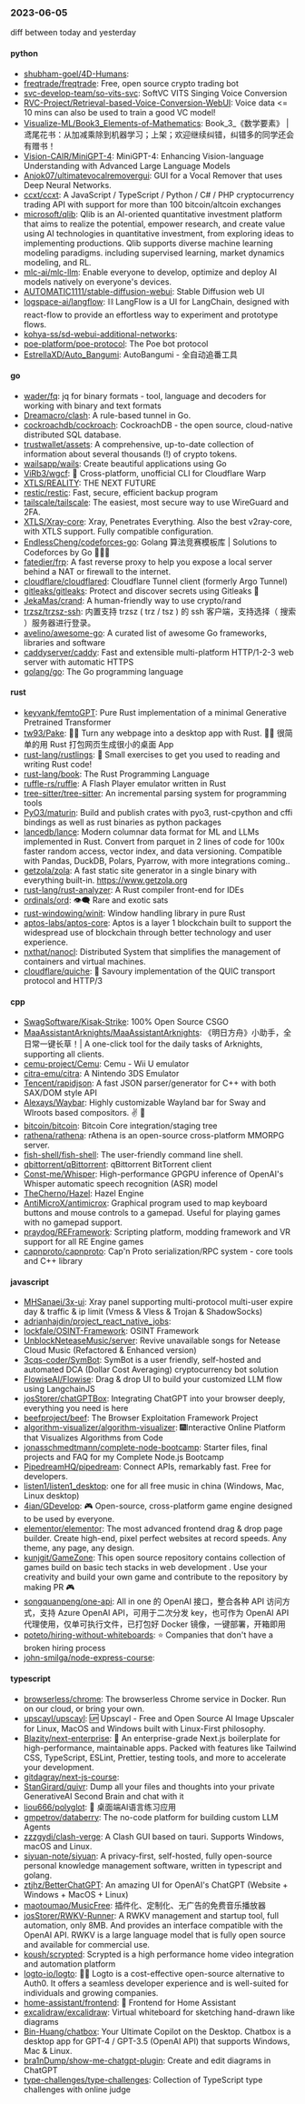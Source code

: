 ### 2023-06-05
diff between today and yesterday

#### python
* [shubham-goel/4D-Humans](https://github.com/shubham-goel/4D-Humans): 
* [freqtrade/freqtrade](https://github.com/freqtrade/freqtrade): Free, open source crypto trading bot
* [svc-develop-team/so-vits-svc](https://github.com/svc-develop-team/so-vits-svc): SoftVC VITS Singing Voice Conversion
* [RVC-Project/Retrieval-based-Voice-Conversion-WebUI](https://github.com/RVC-Project/Retrieval-based-Voice-Conversion-WebUI): Voice data <= 10 mins can also be used to train a good VC model!
* [Visualize-ML/Book3_Elements-of-Mathematics](https://github.com/Visualize-ML/Book3_Elements-of-Mathematics): Book_3_《数学要素》 | 鸢尾花书：从加减乘除到机器学习；上架；欢迎继续纠错，纠错多的同学还会有赠书！
* [Vision-CAIR/MiniGPT-4](https://github.com/Vision-CAIR/MiniGPT-4): MiniGPT-4: Enhancing Vision-language Understanding with Advanced Large Language Models
* [Anjok07/ultimatevocalremovergui](https://github.com/Anjok07/ultimatevocalremovergui): GUI for a Vocal Remover that uses Deep Neural Networks.
* [ccxt/ccxt](https://github.com/ccxt/ccxt): A JavaScript / TypeScript / Python / C# / PHP cryptocurrency trading API with support for more than 100 bitcoin/altcoin exchanges
* [microsoft/qlib](https://github.com/microsoft/qlib): Qlib is an AI-oriented quantitative investment platform that aims to realize the potential, empower research, and create value using AI technologies in quantitative investment, from exploring ideas to implementing productions. Qlib supports diverse machine learning modeling paradigms. including supervised learning, market dynamics modeling, and RL.
* [mlc-ai/mlc-llm](https://github.com/mlc-ai/mlc-llm): Enable everyone to develop, optimize and deploy AI models natively on everyone's devices.
* [AUTOMATIC1111/stable-diffusion-webui](https://github.com/AUTOMATIC1111/stable-diffusion-webui): Stable Diffusion web UI
* [logspace-ai/langflow](https://github.com/logspace-ai/langflow): ⛓️ LangFlow is a UI for LangChain, designed with react-flow to provide an effortless way to experiment and prototype flows.
* [kohya-ss/sd-webui-additional-networks](https://github.com/kohya-ss/sd-webui-additional-networks): 
* [poe-platform/poe-protocol](https://github.com/poe-platform/poe-protocol): The Poe bot protocol
* [EstrellaXD/Auto_Bangumi](https://github.com/EstrellaXD/Auto_Bangumi): AutoBangumi - 全自动追番工具

#### go
* [wader/fq](https://github.com/wader/fq): jq for binary formats - tool, language and decoders for working with binary and text formats
* [Dreamacro/clash](https://github.com/Dreamacro/clash): A rule-based tunnel in Go.
* [cockroachdb/cockroach](https://github.com/cockroachdb/cockroach): CockroachDB - the open source, cloud-native distributed SQL database.
* [trustwallet/assets](https://github.com/trustwallet/assets): A comprehensive, up-to-date collection of information about several thousands (!) of crypto tokens.
* [wailsapp/wails](https://github.com/wailsapp/wails): Create beautiful applications using Go
* [ViRb3/wgcf](https://github.com/ViRb3/wgcf): 🚤 Cross-platform, unofficial CLI for Cloudflare Warp
* [XTLS/REALITY](https://github.com/XTLS/REALITY): THE NEXT FUTURE
* [restic/restic](https://github.com/restic/restic): Fast, secure, efficient backup program
* [tailscale/tailscale](https://github.com/tailscale/tailscale): The easiest, most secure way to use WireGuard and 2FA.
* [XTLS/Xray-core](https://github.com/XTLS/Xray-core): Xray, Penetrates Everything. Also the best v2ray-core, with XTLS support. Fully compatible configuration.
* [EndlessCheng/codeforces-go](https://github.com/EndlessCheng/codeforces-go): Golang 算法竞赛模板库 | Solutions to Codeforces by Go 💭💡🎈
* [fatedier/frp](https://github.com/fatedier/frp): A fast reverse proxy to help you expose a local server behind a NAT or firewall to the internet.
* [cloudflare/cloudflared](https://github.com/cloudflare/cloudflared): Cloudflare Tunnel client (formerly Argo Tunnel)
* [gitleaks/gitleaks](https://github.com/gitleaks/gitleaks): Protect and discover secrets using Gitleaks 🔑
* [JekaMas/crand](https://github.com/JekaMas/crand): A human-friendly way to use crypto/rand
* [trzsz/trzsz-ssh](https://github.com/trzsz/trzsz-ssh): 内置支持 trzsz ( trz / tsz ) 的 ssh 客户端，支持选择（ 搜索 ）服务器进行登录。
* [avelino/awesome-go](https://github.com/avelino/awesome-go): A curated list of awesome Go frameworks, libraries and software
* [caddyserver/caddy](https://github.com/caddyserver/caddy): Fast and extensible multi-platform HTTP/1-2-3 web server with automatic HTTPS
* [golang/go](https://github.com/golang/go): The Go programming language

#### rust
* [keyvank/femtoGPT](https://github.com/keyvank/femtoGPT): Pure Rust implementation of a minimal Generative Pretrained Transformer
* [tw93/Pake](https://github.com/tw93/Pake): 🤱🏻 Turn any webpage into a desktop app with Rust. 🤱🏻 很简单的用 Rust 打包网页生成很小的桌面 App
* [rust-lang/rustlings](https://github.com/rust-lang/rustlings): 🦀 Small exercises to get you used to reading and writing Rust code!
* [rust-lang/book](https://github.com/rust-lang/book): The Rust Programming Language
* [ruffle-rs/ruffle](https://github.com/ruffle-rs/ruffle): A Flash Player emulator written in Rust
* [tree-sitter/tree-sitter](https://github.com/tree-sitter/tree-sitter): An incremental parsing system for programming tools
* [PyO3/maturin](https://github.com/PyO3/maturin): Build and publish crates with pyo3, rust-cpython and cffi bindings as well as rust binaries as python packages
* [lancedb/lance](https://github.com/lancedb/lance): Modern columnar data format for ML and LLMs implemented in Rust. Convert from parquet in 2 lines of code for 100x faster random access, vector index, and data versioning. Compatible with Pandas, DuckDB, Polars, Pyarrow, with more integrations coming..
* [getzola/zola](https://github.com/getzola/zola): A fast static site generator in a single binary with everything built-in. https://www.getzola.org
* [rust-lang/rust-analyzer](https://github.com/rust-lang/rust-analyzer): A Rust compiler front-end for IDEs
* [ordinals/ord](https://github.com/ordinals/ord): 👁‍🗨 Rare and exotic sats
* [rust-windowing/winit](https://github.com/rust-windowing/winit): Window handling library in pure Rust
* [aptos-labs/aptos-core](https://github.com/aptos-labs/aptos-core): Aptos is a layer 1 blockchain built to support the widespread use of blockchain through better technology and user experience.
* [nxthat/nanocl](https://github.com/nxthat/nanocl): Distributed System that simplifies the management of containers and virtual machines.
* [cloudflare/quiche](https://github.com/cloudflare/quiche): 🥧 Savoury implementation of the QUIC transport protocol and HTTP/3

#### cpp
* [SwagSoftware/Kisak-Strike](https://github.com/SwagSoftware/Kisak-Strike): 100% Open Source CSGO
* [MaaAssistantArknights/MaaAssistantArknights](https://github.com/MaaAssistantArknights/MaaAssistantArknights): 《明日方舟》小助手，全日常一键长草！| A one-click tool for the daily tasks of Arknights, supporting all clients.
* [cemu-project/Cemu](https://github.com/cemu-project/Cemu): Cemu - Wii U emulator
* [citra-emu/citra](https://github.com/citra-emu/citra): A Nintendo 3DS Emulator
* [Tencent/rapidjson](https://github.com/Tencent/rapidjson): A fast JSON parser/generator for C++ with both SAX/DOM style API
* [Alexays/Waybar](https://github.com/Alexays/Waybar): Highly customizable Wayland bar for Sway and Wlroots based compositors. ✌️ 🎉
* [bitcoin/bitcoin](https://github.com/bitcoin/bitcoin): Bitcoin Core integration/staging tree
* [rathena/rathena](https://github.com/rathena/rathena): rAthena is an open-source cross-platform MMORPG server.
* [fish-shell/fish-shell](https://github.com/fish-shell/fish-shell): The user-friendly command line shell.
* [qbittorrent/qBittorrent](https://github.com/qbittorrent/qBittorrent): qBittorrent BitTorrent client
* [Const-me/Whisper](https://github.com/Const-me/Whisper): High-performance GPGPU inference of OpenAI's Whisper automatic speech recognition (ASR) model
* [TheCherno/Hazel](https://github.com/TheCherno/Hazel): Hazel Engine
* [AntiMicroX/antimicrox](https://github.com/AntiMicroX/antimicrox): Graphical program used to map keyboard buttons and mouse controls to a gamepad. Useful for playing games with no gamepad support.
* [praydog/REFramework](https://github.com/praydog/REFramework): Scripting platform, modding framework and VR support for all RE Engine games
* [capnproto/capnproto](https://github.com/capnproto/capnproto): Cap'n Proto serialization/RPC system - core tools and C++ library

#### javascript
* [MHSanaei/3x-ui](https://github.com/MHSanaei/3x-ui): Xray panel supporting multi-protocol multi-user expire day & traffic & ip limit (Vmess & Vless & Trojan & ShadowSocks)
* [adrianhajdin/project_react_native_jobs](https://github.com/adrianhajdin/project_react_native_jobs): 
* [lockfale/OSINT-Framework](https://github.com/lockfale/OSINT-Framework): OSINT Framework
* [UnblockNeteaseMusic/server](https://github.com/UnblockNeteaseMusic/server): Revive unavailable songs for Netease Cloud Music (Refactored & Enhanced version)
* [3cqs-coder/SymBot](https://github.com/3cqs-coder/SymBot): SymBot is a user friendly, self-hosted and automated DCA (Dollar Cost Averaging) cryptocurrency bot solution
* [FlowiseAI/Flowise](https://github.com/FlowiseAI/Flowise): Drag & drop UI to build your customized LLM flow using LangchainJS
* [josStorer/chatGPTBox](https://github.com/josStorer/chatGPTBox): Integrating ChatGPT into your browser deeply, everything you need is here
* [beefproject/beef](https://github.com/beefproject/beef): The Browser Exploitation Framework Project
* [algorithm-visualizer/algorithm-visualizer](https://github.com/algorithm-visualizer/algorithm-visualizer): 🎆Interactive Online Platform that Visualizes Algorithms from Code
* [jonasschmedtmann/complete-node-bootcamp](https://github.com/jonasschmedtmann/complete-node-bootcamp): Starter files, final projects and FAQ for my Complete Node.js Bootcamp
* [PipedreamHQ/pipedream](https://github.com/PipedreamHQ/pipedream): Connect APIs, remarkably fast. Free for developers.
* [listen1/listen1_desktop](https://github.com/listen1/listen1_desktop): one for all free music in china (Windows, Mac, Linux desktop)
* [4ian/GDevelop](https://github.com/4ian/GDevelop): 🎮 Open-source, cross-platform game engine designed to be used by everyone.
* [elementor/elementor](https://github.com/elementor/elementor): The most advanced frontend drag & drop page builder. Create high-end, pixel perfect websites at record speeds. Any theme, any page, any design.
* [kunjgit/GameZone](https://github.com/kunjgit/GameZone): This open source repository contains collection of games build on basic tech stacks in web development . Use your creativity and build your own game and contribute to the repository by making PR 🎮
* [songquanpeng/one-api](https://github.com/songquanpeng/one-api): All in one 的 OpenAI 接口，整合各种 API 访问方式，支持 Azure OpenAI API，可用于二次分发 key，也可作为 OpenAI API 代理使用，仅单可执行文件，已打包好 Docker 镜像，一键部署，开箱即用
* [poteto/hiring-without-whiteboards](https://github.com/poteto/hiring-without-whiteboards): ⭐️ Companies that don't have a broken hiring process
* [john-smilga/node-express-course](https://github.com/john-smilga/node-express-course): 

#### typescript
* [browserless/chrome](https://github.com/browserless/chrome): The browserless Chrome service in Docker. Run on our cloud, or bring your own.
* [upscayl/upscayl](https://github.com/upscayl/upscayl): 🆙 Upscayl - Free and Open Source AI Image Upscaler for Linux, MacOS and Windows built with Linux-First philosophy.
* [Blazity/next-enterprise](https://github.com/Blazity/next-enterprise): 💼 An enterprise-grade Next.js boilerplate for high-performance, maintainable apps. Packed with features like Tailwind CSS, TypeScript, ESLint, Prettier, testing tools, and more to accelerate your development.
* [gitdagray/next-js-course](https://github.com/gitdagray/next-js-course): 
* [StanGirard/quivr](https://github.com/StanGirard/quivr): Dump all your files and thoughts into your private GenerativeAI Second Brain and chat with it
* [liou666/polyglot](https://github.com/liou666/polyglot): 🤖️ 桌面端AI语言练习应用
* [gmpetrov/databerry](https://github.com/gmpetrov/databerry): The no-code platform for building custom LLM Agents
* [zzzgydi/clash-verge](https://github.com/zzzgydi/clash-verge): A Clash GUI based on tauri. Supports Windows, macOS and Linux.
* [siyuan-note/siyuan](https://github.com/siyuan-note/siyuan): A privacy-first, self-hosted, fully open-source personal knowledge management software, written in typescript and golang.
* [ztjhz/BetterChatGPT](https://github.com/ztjhz/BetterChatGPT): An amazing UI for OpenAI's ChatGPT (Website + Windows + MacOS + Linux)
* [maotoumao/MusicFree](https://github.com/maotoumao/MusicFree): 插件化、定制化、无广告的免费音乐播放器
* [josStorer/RWKV-Runner](https://github.com/josStorer/RWKV-Runner): A RWKV management and startup tool, full automation, only 8MB. And provides an interface compatible with the OpenAI API. RWKV is a large language model that is fully open source and available for commercial use.
* [koush/scrypted](https://github.com/koush/scrypted): Scrypted is a high performance home video integration and automation platform
* [logto-io/logto](https://github.com/logto-io/logto): 🧑‍🚀 Logto is a cost-effective open-source alternative to Auth0. It offers a seamless developer experience and is well-suited for individuals and growing companies.
* [home-assistant/frontend](https://github.com/home-assistant/frontend): 🍭 Frontend for Home Assistant
* [excalidraw/excalidraw](https://github.com/excalidraw/excalidraw): Virtual whiteboard for sketching hand-drawn like diagrams
* [Bin-Huang/chatbox](https://github.com/Bin-Huang/chatbox): Your Ultimate Copilot on the Desktop. Chatbox is a desktop app for GPT-4 / GPT-3.5 (OpenAI API) that supports Windows, Mac & Linux.
* [bra1nDump/show-me-chatgpt-plugin](https://github.com/bra1nDump/show-me-chatgpt-plugin): Create and edit diagrams in ChatGPT
* [type-challenges/type-challenges](https://github.com/type-challenges/type-challenges): Collection of TypeScript type challenges with online judge
